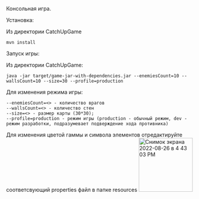 Консольная игра.

Установка:

Из директории CatchUpGame

```
mvn install
```
Запуск игры:

Из директории CatchUpGame:
```
java -jar target/game-jar-with-dependencies.jar --enemiesCount=10 --wallsCount=10 --size=30 --profile=production
```
Для изменения режима игры:
```
--enemiesCount=<> - количество врагов
--wallsCount=<> - количество стен
--size=<> - размер карты (30*30);
--profile=production - режим игры (production - обычный режим, dev - режим разработки, подразумевает подверждение хода противника)
```
Для изменения цветой гаммы и символа элементов отредактируйте соответсвующий properties файл в папке resources
<img width="145" alt="Снимок экрана 2022-08-26 в 4 43 03 PM" src="https://user-images.githubusercontent.com/94602550/186917303-abb04349-dad3-4b77-8375-81446b5b253a.png">
